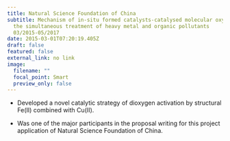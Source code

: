 ```yaml
---
title: Natural Science Foundation of China
subtitle: Mechanism of in-situ formed catalysts-catalysed molecular oxygen in
  the simultaneous treatment of heavy metal and organic pollutants
  03/2015-05/2017
date: 2015-03-01T07:20:19.405Z
draft: false
featured: false
external_link: no link
image:
  filename: ""
  focal_point: Smart
  preview_only: false
---
```

- Developed a novel catalytic strategy of dioxygen activation by structural Fe(II) combined with Cu(II).

-  Was one of the major participants in the proposal writing for this project application of Natural Science Foundation of China.